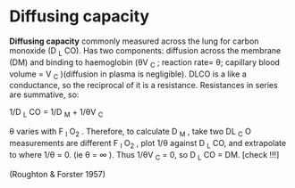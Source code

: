 ---
---
# Diffusing capacity

**Diffusing capacity** commonly measured across the lung for carbon
monoxide (D <sub>L</sub> CO). Has two components: diffusion across the
membrane (DM) and binding to haemoglobin (θV <sub>C</sub> ; reaction
rate= θ; capillary blood volume = V <sub>C</sub> )(diffusion in plasma
is negligible). DLCO is a like a conductance, so the reciprocal of it is
a resistance. Resistances in series are summative, so:

1/D <sub>L</sub> CO = 1/D <sub>M</sub> + 1/θV <sub>C</sub>

θ varies with F <sub>I</sub> O<sub>2</sub> . Therefore, to calculate D
<sub>M</sub> , take two DL <sub>C</sub> O measurements are different F
<sub>I</sub> O<sub>2</sub> , plot 1/θ against D <sub>L</sub> CO, and
extrapolate to where 1/θ = 0. (ie θ = ∞ ). Thus 1/θV <sub>C</sub> = 0,
so D <sub>L</sub> CO = DM. \[check !‼\]

(Roughton & Forster 1957)
